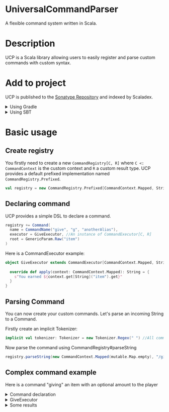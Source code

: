 # UniversalCommandParser
A flexible command system written in Scala.

# Description
UCP is a Scala library allowing users to easily register and parse custom commands
with custom syntax.

# Add to project
UCP is published to the [Sonatype Repository](https://oss.sonatype.org/) and indexed by Scaladex.
<details>
<summary>Using Gradle</summary>

```groovy
repositories {
    mavenCentral()
}

dependencies {
    implementation 'io.github.iltotore:ucp_scalaVersion:version'
}
```
</details>

<details>
<summary>Using SBT</summary>

```sbt
libraryDependencies += "io.github.iltotore" %% "ucp" % "version"
```
</details>

# Basic usage
## Create registry
You firstly need to create a new `CommandRegistry[C, R]` where `C <: CommandContext` is the custom context and `R` a custom result type.
UCP provides a default prefixed implementation named `CommandRegistry.Prefixed`.

```scala
val registry = new CommandRegistry.Prefixed[CommandContext.Mapped, String]("/")
```

## Declaring command
UCP provides a simple DSL to declare a command.
```scala
registry += Command(
  name = CommandName("give", "g", "anotherAlias"),
  executor = GiveExecutor, //An instance of CommandExecutor[C, R]
  root = GenericParam.Raw("item")
)
```

Here is a CommandExecutor example:
```scala
object GiveExecutor extends CommandExecutor[CommandContext.Mapped, String] {
  
  override def apply(context: CommandContext.Mapped): String = {
    s"You earned ${context.get[String]("item").get}"
  }
}
```

## Parsing Command
You can now create your custom commands. Let's parse an incoming String to a Command.

Firstly create an implicit Tokenizer:
```scala
implicit val tokenizer: Tokenizer = new Tokenizer.Regex(" ") //All command parts are separated by a space
```

Now parse the command using CommandRegistry#parseString

```scala
registry.parseString(new CommandContext.Mapped(mutable.Map.empty), "/give apple") //You earned apple
```

## Complex command example
Here is a command "giving" an item with an optional amount to the player

<details>
<summary>Command declaration</summary>

```scala
registry += Command(
  name = CommandName("give", "earn"),
  executor = GiveExecutor,
  root = new MiscParam.Sequence(
    GenericParam.Raw("item"),
    new MiscParam.Optional(GenericParam.Int("amount"))
  )
)
```
</details>

<details>
<summary>GiveExecutor</summary>

```scala
object GiveExecutor extends CommandExecutor[CommandContext.Mapped, String] {
  
  override def apply(context: CommandContext.Mapped): String = {
    val item: String = context.get("item").get
    val amount: Int = context.get("amount").getOrElse(1)
    s"You earned $item x$amount"
  }
}
```
</details>

<details>
<summary>Some results</summary>

```
/give apple
You earned apple x1

/give apple 2
You earned apple x2

/give apple --amount 2
You eanred apple x2

/give --item apple --amount 2
You earned apple x2

/give --amount 2 --item apple
You earned apple x2

/give --amount 2
ParsingException.MissingArgument: item
```
</details>